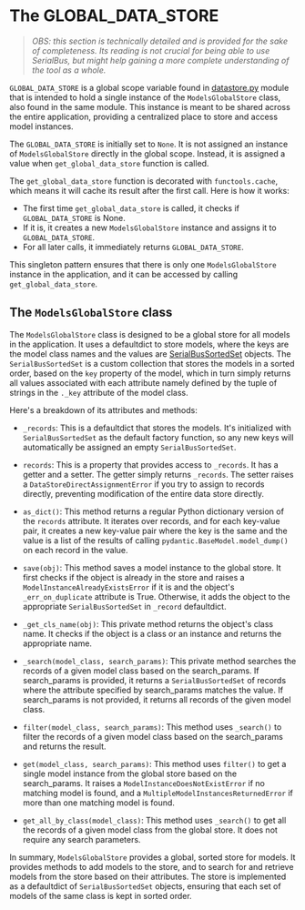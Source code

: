 # The GLOBAL_DATA_STORE
> *OBS: this section is technically detailed and is provided for the sake of completeness. Its reading is not 
> crucial for being able to use SerialBus, but might help gaining a more complete understanding of the
> tool as a whole.*

`GLOBAL_DATA_STORE` is a global scope variable found in [datastore.py](/serial_bus/datastore.py) module that 
is intended to hold a single instance of the `ModelsGlobalStore` class, also found in the same module. This instance 
is meant to be shared across the entire application, providing a centralized place to store and access model instances.

The `GLOBAL_DATA_STORE` is initially set to `None`. It is not assigned an instance of `ModelsGlobalStore` directly 
in the global scope. Instead, it is assigned a value when `get_global_data_store` function is called.

The `get_global_data_store` function is decorated with `functools.cache`, which means it will cache its result after 
the first call. Here is how it works:
- The first time `get_global_data_store` is called, it checks if `GLOBAL_DATA_STORE` is None. 
- If it is, it creates a new `ModelsGlobalStore` instance and assigns it to `GLOBAL_DATA_STORE`.
- For all later calls, it immediately returns `GLOBAL_DATA_STORE`.

This singleton pattern ensures that there is only one `ModelsGlobalStore` instance in the application, and it can be 
accessed by calling `get_global_data_store`.

## The `ModelsGlobalStore` class
The `ModelsGlobalStore` class is designed to be a global store for all models in the application. It uses a 
defaultdict to store models, where the keys are the model class names and the values are [SerialBusSortedSet](/serial_bus/custom_collections.py) objects. The `SerialBusSortedSet` is a custom collection that 
stores the models in a sorted order, based on the `key` property of the model, which in turn simply returns all 
values associated with each attribute namely defined by the tuple of strings in the `._key` attribute of the model 
class.

Here's a breakdown of its attributes and methods:

- `_records`: This is a defaultdict that stores the models. It's initialized with `SerialBusSortedSet` as the 
  default factory function, so any new keys will automatically be assigned an empty `SerialBusSortedSet`.

- `records`: This is a property that provides access to `_records`. It has a getter and a setter. The getter simply 
  returns `_records`. The setter raises a `DataStoreDirectAssignmentError` if you try to assign to records directly, 
  preventing modification of the entire data store directly.

- `as_dict()`: This method returns a regular Python dictionary version of the `records` attribute. It iterates over 
  records, and for each key-value pair, it creates a new key-value pair where the key is the same and the value is a 
  list of the results of calling `pydantic.BaseModel.model_dump()` on each record in the value.

- `save(obj)`: This method saves a model instance to the global store. It first checks if the object is already in 
  the store and raises a `ModelInstanceAlreadyExistsError` if it is and the object's `_err_on_duplicate` attribute is True. 
  Otherwise, it adds the object to the appropriate `SerialBusSortedSet` in `_record` defaultdict.

- `_get_cls_name(obj)`: This private method returns the object's class name. It checks if the object is a class or 
  an instance and returns the appropriate name.

- `_search(model_class, search_params)`: This private method searches the records of a given model class based on 
  the search_params. If search_params is provided, it returns a `SerialBusSortedSet` of records where the 
  attribute specified by search_params matches the value. If search_params is not provided, it returns all records 
  of the given model class.

- `filter(model_class, search_params)`: This method uses `_search()` to filter the records of a given model class 
  based on the search_params and returns the result.

- `get(model_class, search_params)`: This method uses `filter()` to get a single model instance from the global store 
  based on the search_params. It raises a `ModelInstanceDoesNotExistError` if no matching model is found, and a 
  `MultipleModelInstancesReturnedError` if more than one matching model is found.

- `get_all_by_class(model_class)`: This method uses `_search()` to get all the records of a given model class from 
  the global store. It does not require any search parameters. 


In summary, `ModelsGlobalStore` provides a global, sorted store for models. It provides methods to add models to the 
store, and to search for and retrieve models from the store based on their attributes. The store is implemented as a 
defaultdict of `SerialBusSortedSet` objects, ensuring that each set of models of the same class is kept in 
sorted order.